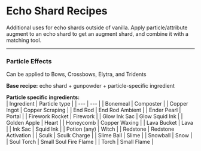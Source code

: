 # Echo Shard Recipes

Additional uses for echo shards outside of vanilla. Apply particle/attribute augment to an echo shard to get an augment shard, and combine it with a matching tool.
___
### Particle Effects
Can be applied to Bows, Crossbows, Elytra, and Tridents

**Base recipe:** echo shard + gunpowder + particle-specific ingredient

**Particle specific ingredients:**<br>
| Ingredient | Particle type |
| --- | --- |
| Bonemeal | Composter |
| Copper Ingot | Copper Scraping |
| End Rod | End Rod Ambient |
| Ender Pearl | Portal |
| Firework Rocket | Firework |
| Glow Ink Sac | Glow Squid Ink |
| Golden Apple | Heart |
| Honeycomb | Copper Waxing |
| Lava Bucket | Lava |
| Ink Sac | Squid Ink |
| Potion (any) | Witch |
| Redstone | Redstone Activation |
| Sculk | Sculk Charge |
| Slime Ball | Slime |
| Snowball | Snow |
| Soul Torch | Small Soul Fire Flame |
| Torch | Small Flame |